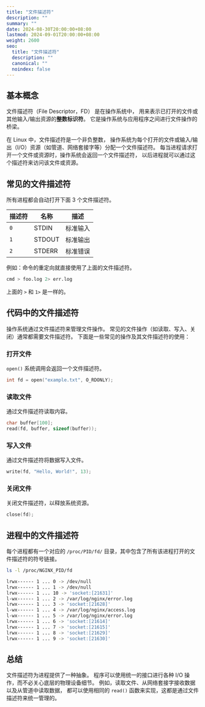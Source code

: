 ```yaml
---
title: "文件描述符"
description: ""
summary: ""
date: 2024-08-30T20:00:00+08:00
lastmod: 2024-09-01T20:00:00+08:00
weight: 2600
seo:
  title: "文件描述符"
  description: ""
  canonical: ""
  noindex: false
---
```


## 基本概念

文件描述符（File Descriptor，FD） 是在操作系统中，
用来表示已打开的文件或其他输入/输出资源的**整数标识符**。
它是操作系统与应用程序之间进行文件操作的桥梁。

在 Linux 中，文件描述符是一个非负整数，
操作系统为每个打开的文件或输入/输出（I/O）资源（如管道、网络套接字等）分配一个文件描述符。
每当进程请求打开一个文件或资源时，操作系统会返回一个文件描述符，
以后进程就可以通过这个描述符来访问该文件或资源。

## 常见的文件描述符

所有进程都会自动打开下面 3 个文件描述符。

| 描述符 | 名称 | 描述 |
| --- | --- | --- |
| `0` | STDIN | 标准输入 |
| `1` | STDOUT | 标准输出 |
| `2` | STDERR | 标准错误 |

例如：命令的重定向就直接使用了上面的文件描述符。

```bash {frame="none"}
cmd > foo.log 2> err.log
```

上面的 `>` 和 `1>` 是一样的。

## 代码中的文件描述符

操作系统通过文件描述符来管理文件操作。
常见的文件操作（如读取、写入、关闭）通常都需要文件描述符。
下面是一些常见的操作及其文件描述符的使用：

### 打开文件

&#x20;`open()` 系统调用会返回一个文件描述符。

```c {frame="none"}
int fd = open("example.txt", O_RDONLY);
```

### 读取文件

通过文件描述符读取内容。

```c {frame="none"}
char buffer[100];
read(fd, buffer, sizeof(buffer));
```

### 写入文件

通过文件描述符将数据写入文件。

```c {frame="none"}
write(fd, "Hello, World!", 13);
```

### 关闭文件

关闭文件描述符，以释放系统资源。

```c {frame="none"}
close(fd);
```

## 进程中的文件描述符

每个进程都有一个对应的 `/proc/PID/fd/` 目录，其中包含了所有该进程打开的文件描述符的符号链接。

```bash {frame="none"}
ls -l /proc/NGINX_PID/fd
```

```bash {frame="none"}
lrwx------ 1 ... 0 -> /dev/null
lrwx------ 1 ... 1 -> /dev/null
lrwx------ 1 ... 10 -> 'socket:[21631]'
l-wx------ 1 ... 2 -> /var/log/nginx/error.log
lrwx------ 1 ... 3 -> 'socket:[21628]'
l-wx------ 1 ... 4 -> /var/log/nginx/access.log
l-wx------ 1 ... 5 -> /var/log/nginx/error.log
lrwx------ 1 ... 6 -> 'socket:[21614]'
lrwx------ 1 ... 7 -> 'socket:[21615]'
lrwx------ 1 ... 8 -> 'socket:[21629]'
lrwx------ 1 ... 9 -> 'socket:[21630]'
```

## 总结

文件描述符为进程提供了一种抽象。
程序可以使用统一的接口进行各种 I/O 操作，而不必关心底层的物理设备细节。
例如，读取文件、从网络套接字接收数据以及从管道中读取数据，
都可以使用相同的 `read()` 函数来实现，这都是通过文件描述符来统一管理的。
